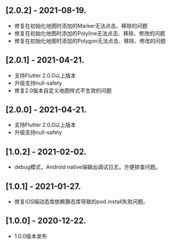 ## [2.0.2] - 2021-08-19.
* 修复在初始化地图时添加的Marker无法点击、移除的问题
* 修复在初始化地图时添加的Polyline无法点击、移除、修改的问题
* 修复在初始化地图时添加的Polygon无法点击、移除、修改的问题
## [2.0.1] - 2021-04-21.
* 支持Flutter 2.0.0以上版本
* 升级支持null-safety
* 修复2.0版本自定义地图样式不生效的问题
## [2.0.0] - 2021-04-21.
* 支持Flutter 2.0.0以上版本
* 升级支持null-safety
## [1.0.2] - 2021-02-02.
* debug模式，Android native端输出调试日志，方便排查问题。
## [1.0.1] - 2021-01-27.
* 修复iOS端动态库依赖静态库导致的pod install失败问题。
## [1.0.0] - 2020-12-22.
* 1.0.0版本发布
